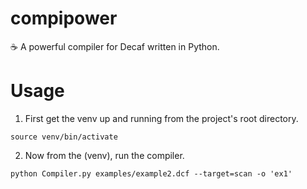 # compipower
☕️ A powerful compiler for Decaf written in Python.

# Usage
1. First get the venv up and running from the project's root directory.
```
source venv/bin/activate
```
2. Now from the (venv), run the compiler.
```
python Compiler.py examples/example2.dcf --target=scan -o 'ex1'
```
